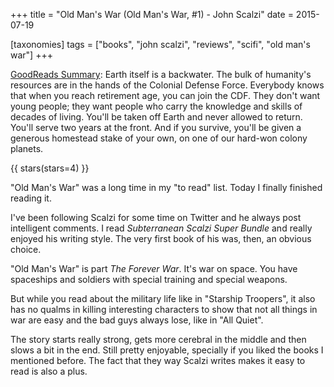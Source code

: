 +++
title = "Old Man's War (Old Man's War, #1) - John Scalzi"
date = 2015-07-19

[taxonomies]
tags = ["books", "john scalzi", "reviews", "scifi", "old man's war"]
+++

[GoodReads Summary](https://www.goodreads.com/book/show/36510196-old-man-s-war):
Earth itself is a backwater. The bulk of humanity's resources are in the hands
of the Colonial Defense Force. Everybody knows that when you reach retirement
age, you can join the CDF. They don't want young people; they want people who
carry the knowledge and skills of decades of living. You'll be taken off Earth
and never allowed to return. You'll serve two years at the front. And if you
survive, you'll be given a generous homestead stake of your own, on one of our
hard-won colony planets.

<!-- more -->

{{ stars(stars=4) }}

"Old Man's War" was a long time in my "to read" list. Today I finally finished
reading it.

I've been following Scalzi for some time on Twitter and he always post
intelligent comments. I read _Subterranean Scalzi Super Bundle_ and really
enjoyed his writing style. The very first book of his was, then, an obvious
choice.

"Old Man's War" is part _The Forever War_. It's war on space. You have
spaceships and soldiers with special training and special weapons.

But while you read about the military life like in "Starship Troopers", it
also has no qualms in killing interesting characters to show that not all
things in war are easy and the bad guys always lose, like in "All Quiet".

The story starts really strong, gets more cerebral in the middle and then
slows a bit in the end. Still pretty enjoyable, specially if you liked the
books I mentioned before. The fact that they way Scalzi writes makes it easy
to read is also a plus.
